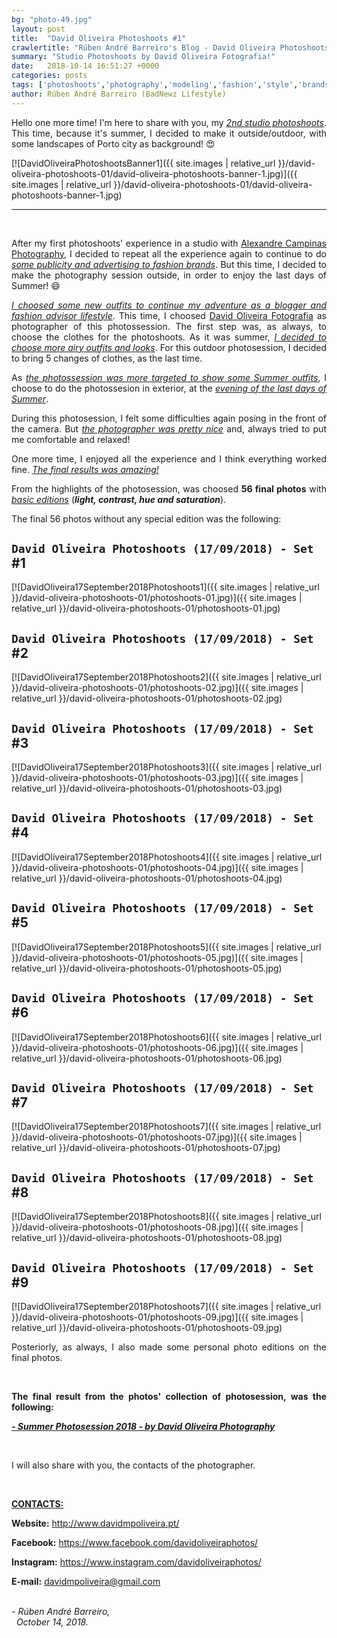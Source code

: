 ```yaml
---
bg: "photo-49.jpg"
layout: post
title:  "David Oliveira Photoshoots #1"
crawlertitle: "Rúben André Barreiro's Blog - David Oliveira Photoshoots #1"
summary: "Studio Photoshoots by David Oliveira Fotografia!"
date:   2018-10-14 16:51:27 +0000
categories: posts
tags: ['photoshoots','photography','modeling','fashion','style','brands','clothing','blogging','david','oliveira','north','porto','gaia']
author: Rúben André Barreiro (BadNewz Lifestyle)
---
```

<p align="justify">Hello one more time! I'm here to share with you, my <a href="../photoshoots/2018-09-17-david-oliveira-photoshoots-01/highlights.html"><i><u>2nd studio photoshoots</u></i></a>. This time, because it's summer, I decided to make it outside/outdoor, with some landscapes of Porto city as background! 😍</p>

[![DavidOliveiraPhotoshootsBanner1]({{ site.images | relative_url }}/david-oliveira-photoshoots-01/david-oliveira-photoshoots-banner-1.jpg)]({{ site.images | relative_url }}/david-oliveira-photoshoots-01/david-oliveira-photoshoots-banner-1.jpg)

<hr>
<br>

<p align="justify">After my first photoshoots' experience in a studio with <a href="http://alexandrecampinas.pt/">Alexandre Campinas Photography</a>, I decided to repeat all the experience again to continue to do <i><u>some publicity and advertising to fashion brands</u></i>. But this time, I decided to make the photography session outside, in order to enjoy the last days of Summer! 😄</p>

<p align="justify"><i><u>I choosed some new outfits to continue my adventure as a blogger and fashion advisor lifestyle</u></i>. This time, I choosed <a href="http://davidmoliveira.pt/">David Oliveira Fotografia</a> as photographer of this photossession. The first step was, as always, to choose the clothes for the photoshoots. As it was summer, <i><u>I decided to choose more airy outfits and looks</u></i>. For this outdoor photosession, I decided to bring 5 changes of clothes, as the last time.</p>

<p align="justify">As <i><u>the photossession was more targeted to show some Summer outfits</u></i>, I choose to do the photossesion in exterior, at the <i><u>evening of the last days of Summer</u></i>.</p>

<p align="justify">During this photosession, I felt some difficulties again posing in the front of the camera. But <i><u>the photographer was pretty nice</u></i> and, always tried to put me comfortable and relaxed!</p>

<p align="justify">One more time, I enjoyed all the experience and I think everything worked fine. <i><u>The final results was amazing!</u></i></p>

<p align="justify">From the highlights of the photosession, was choosed <b>56 final photos</b> with <i><u>basic editions</u></i> (<i><b>light, contrast, hue and saturation</b></i>).</p>

<p align="justify">The final 56 photos without any special edition was the following:</p>

## `David Oliveira Photoshoots (17/09/2018) - Set `#1
[![DavidOliveira17September2018Photoshoots1]({{ site.images | relative_url }}/david-oliveira-photoshoots-01/photoshoots-01.jpg)]({{ site.images | relative_url }}/david-oliveira-photoshoots-01/photoshoots-01.jpg)
<br>

## `David Oliveira Photoshoots (17/09/2018) - Set `#2
[![DavidOliveira17September2018Photoshoots2]({{ site.images | relative_url }}/david-oliveira-photoshoots-01/photoshoots-02.jpg)]({{ site.images | relative_url }}/david-oliveira-photoshoots-01/photoshoots-02.jpg)
<br>

## `David Oliveira Photoshoots (17/09/2018) - Set `#3
[![DavidOliveira17September2018Photoshoots3]({{ site.images | relative_url }}/david-oliveira-photoshoots-01/photoshoots-03.jpg)]({{ site.images | relative_url }}/david-oliveira-photoshoots-01/photoshoots-03.jpg)
<br>

## `David Oliveira Photoshoots (17/09/2018) - Set `#4
[![DavidOliveira17September2018Photoshoots4]({{ site.images | relative_url }}/david-oliveira-photoshoots-01/photoshoots-04.jpg)]({{ site.images | relative_url }}/david-oliveira-photoshoots-01/photoshoots-04.jpg)
<br>

## `David Oliveira Photoshoots (17/09/2018) - Set `#5
[![DavidOliveira17September2018Photoshoots5]({{ site.images | relative_url }}/david-oliveira-photoshoots-01/photoshoots-05.jpg)]({{ site.images | relative_url }}/david-oliveira-photoshoots-01/photoshoots-05.jpg)
<br>

## `David Oliveira Photoshoots (17/09/2018) - Set `#6
[![DavidOliveira17September2018Photoshoots6]({{ site.images | relative_url }}/david-oliveira-photoshoots-01/photoshoots-06.jpg)]({{ site.images | relative_url }}/david-oliveira-photoshoots-01/photoshoots-06.jpg)
<br>

## `David Oliveira Photoshoots (17/09/2018) - Set `#7
[![DavidOliveira17September2018Photoshoots7]({{ site.images | relative_url }}/david-oliveira-photoshoots-01/photoshoots-07.jpg)]({{ site.images | relative_url }}/david-oliveira-photoshoots-01/photoshoots-07.jpg)
<br>

## `David Oliveira Photoshoots (17/09/2018) - Set `#8
[![DavidOliveira17September2018Photoshoots8]({{ site.images | relative_url }}/david-oliveira-photoshoots-01/photoshoots-08.jpg)]({{ site.images | relative_url }}/david-oliveira-photoshoots-01/photoshoots-08.jpg)
<br>

## `David Oliveira Photoshoots (17/09/2018) - Set `#9
[![DavidOliveira17September2018Photoshoots7]({{ site.images | relative_url }}/david-oliveira-photoshoots-01/photoshoots-09.jpg)]({{ site.images | relative_url }}/david-oliveira-photoshoots-01/photoshoots-09.jpg)
<br>

<p align="justify">Posteriorly, as always, I also made some personal photo editions on the final photos.</p>

<br>

<p align="justify"><b>The final result from the photos' collection of photosession, was the following:</b></p>

<p align="justify"><a href="https://rubenandrebarreiro.github.io/photoshoots/2018-09-17-david-oliveira-photoshoots-01/highlights.html"><b><i>- Summer Photosession 2018 - by David Oliveira Photography</i></b></a></p>

<br>

<p align="justify">I will also share with you, the contacts of the photographer.</p>

<br>

<p align="justify"><b><u>CONTACTS:</u></b></p>
<p align="justify"><b>Website:</b> <a target="_blank" href="http://www.davidmpoliveira.pt/">http://www.davidmpoliveira.pt/</a></p>
<p align="justify"><b>Facebook:</b> <a target="_blank" href="https://www.facebook.com/davidoliveiraphotos/">https://www.facebook.com/davidoliveiraphotos/</a></p>
<p align="justify"><b>Instagram:</b> <a target="_blank"
href="https://www.instagram.com/davidoliveiraphotos/">https://www.instagram.com/davidoliveiraphotos/</a></p>
<p align="justify"><b>E-mail:</b> <a target="_blank" href="mailto:davidmpoliveira@gmail.com">davidmpoliveira@gmail.com</a></p>

<br>

<i>
    - Rúben André Barreiro,
    <br>
    &nbsp;
    October 14, 2018.
</i>